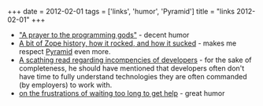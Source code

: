 +++
date = 2012-02-01
tags = ['links', 'humor', 'Pyramid']
title = "links 2012-02-01"
+++

-   [\"A prayer to the programming gods\"] - decent humor
-   [A bit of Zope history, how it rocked, and how it sucked] - makes me
    respect [Pyramid] even more.
-   [A scathing read regarding incompencies of developers] - for the
    sake of completeness, he should have mentioned that developers often
    don\'t have time to fully understand technologies they are often
    commanded (by employers) to work with.
-   [on the frustrations of waiting too long to get help] - great humor

  [\"A prayer to the programming gods\"]: http://lukeplant.me.uk/blog/posts/a-prayer-to-the-programming-gods/
  [A bit of Zope history, how it rocked, and how it sucked]: http://plope.com/Members/chrism/in_defense_of_zope_libraries
  [Pyramid]: http://docs.pylonsproject.org/en/latest/docs/pyramid.html
  [A scathing read regarding incompencies of developers]: http://jpos.org/blog/2010/06/technology-xy/
  [on the frustrations of waiting too long to get help]: http://lists.mplayerhq.hu/pipermail/mplayer-users/2005-November/056854.html
